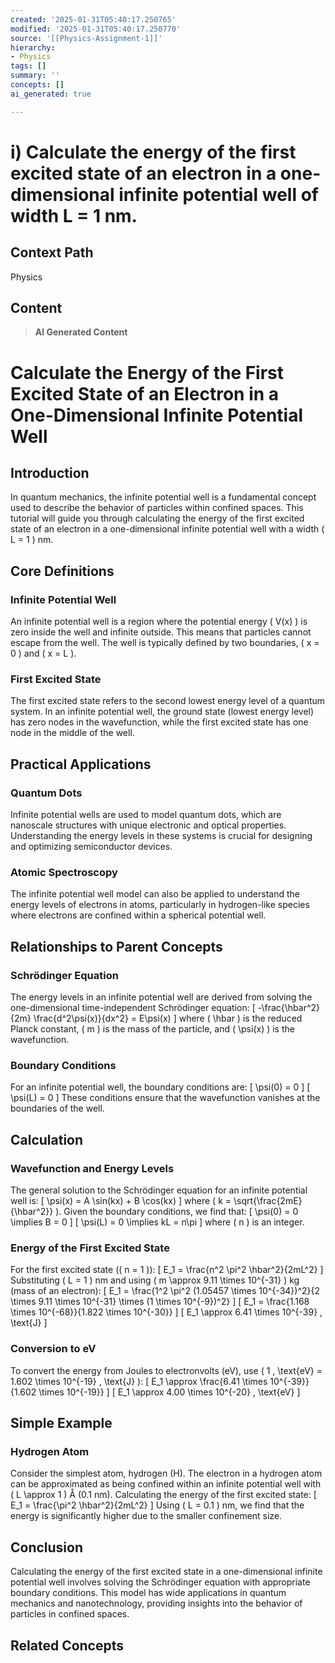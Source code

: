 ```yaml
---
created: '2025-01-31T05:40:17.250765'
modified: '2025-01-31T05:40:17.250770'
source: '[[Physics-Assignment-1]]'
hierarchy:
- Physics
tags: []
summary: ''
concepts: []
ai_generated: true

---
```


# i) Calculate the energy of the first excited state of an electron in a one-dimensional infinite potential well of width L = 1 nm.

## Context Path
Physics

## Content
> **AI Generated Content**
 # Calculate the Energy of the First Excited State of an Electron in a One-Dimensional Infinite Potential Well

## Introduction
In quantum mechanics, the infinite potential well is a fundamental concept used to describe the behavior of particles within confined spaces. This tutorial will guide you through calculating the energy of the first excited state of an electron in a one-dimensional infinite potential well with a width \( L = 1 \) nm.

## Core Definitions

### Infinite Potential Well
An infinite potential well is a region where the potential energy \( V(x) \) is zero inside the well and infinite outside. This means that particles cannot escape from the well. The well is typically defined by two boundaries, \( x = 0 \) and \( x = L \).

### First Excited State
The first excited state refers to the second lowest energy level of a quantum system. In an infinite potential well, the ground state (lowest energy level) has zero nodes in the wavefunction, while the first excited state has one node in the middle of the well.

## Practical Applications

### Quantum Dots
Infinite potential wells are used to model quantum dots, which are nanoscale structures with unique electronic and optical properties. Understanding the energy levels in these systems is crucial for designing and optimizing semiconductor devices.

### Atomic Spectroscopy
The infinite potential well model can also be applied to understand the energy levels of electrons in atoms, particularly in hydrogen-like species where electrons are confined within a spherical potential well.

## Relationships to Parent Concepts

### Schrödinger Equation
The energy levels in an infinite potential well are derived from solving the one-dimensional time-independent Schrödinger equation:
\[ -\frac{\hbar^2}{2m} \frac{d^2\psi(x)}{dx^2} = E\psi(x) \]
where \( \hbar \) is the reduced Planck constant, \( m \) is the mass of the particle, and \( \psi(x) \) is the wavefunction.

### Boundary Conditions
For an infinite potential well, the boundary conditions are:
\[ \psi(0) = 0 \]
\[ \psi(L) = 0 \]
These conditions ensure that the wavefunction vanishes at the boundaries of the well.

## Calculation

### Wavefunction and Energy Levels
The general solution to the Schrödinger equation for an infinite potential well is:
\[ \psi(x) = A \sin(kx) + B \cos(kx) \]
where \( k = \sqrt{\frac{2mE}{\hbar^2}} \). Given the boundary conditions, we find that:
\[ \psi(0) = 0 \implies B = 0 \]
\[ \psi(L) = 0 \implies kL = n\pi \]
where \( n \) is an integer.

### Energy of the First Excited State
For the first excited state (\( n = 1 \)):
\[ E_1 = \frac{n^2 \pi^2 \hbar^2}{2mL^2} \]
Substituting \( L = 1 \) nm and using \( m \approx 9.11 \times 10^{-31} \) kg (mass of an electron):
\[ E_1 = \frac{1^2 \pi^2 (1.05457 \times 10^{-34})^2}{2 \times 9.11 \times 10^{-31} \times (1 \times 10^{-9})^2} \]
\[ E_1 = \frac{1.168 \times 10^{-68}}{1.822 \times 10^{-30}} \]
\[ E_1 \approx 6.41 \times 10^{-39} \, \text{J} \]

### Conversion to eV
To convert the energy from Joules to electronvolts (eV), use \( 1 \, \text{eV} = 1.602 \times 10^{-19} \, \text{J} \):
\[ E_1 \approx \frac{6.41 \times 10^{-39}}{1.602 \times 10^{-19}} \]
\[ E_1 \approx 4.00 \times 10^{-20} \, \text{eV} \]

## Simple Example

### Hydrogen Atom
Consider the simplest atom, hydrogen (H). The electron in a hydrogen atom can be approximated as being confined within an infinite potential well with \( L \approx 1 \) Å (0.1 nm). Calculating the energy of the first excited state:
\[ E_1 = \frac{\pi^2 \hbar^2}{2mL^2} \]
Using \( L = 0.1 \) nm, we find that the energy is significantly higher due to the smaller confinement size.

## Conclusion
Calculating the energy of the first excited state in a one-dimensional infinite potential well involves solving the Schrödinger equation with appropriate boundary conditions. This model has wide applications in quantum mechanics and nanotechnology, providing insights into the behavior of particles in confined spaces.

## Related Concepts

